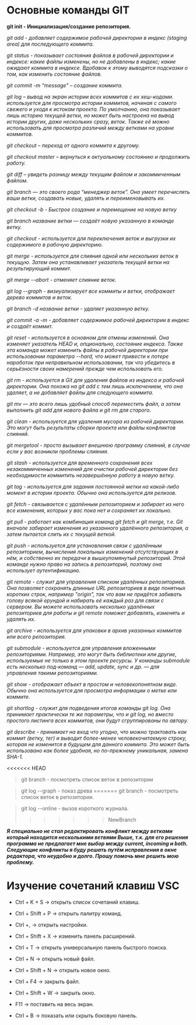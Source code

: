 # Основные команды GIT

**git init - Инициализация/создание репозитория.**

*git add - добавляет содержимое рабочей директории в индекс (staging area) для последующего коммита.*

*git status - показывает состояния файлов в рабочей директории и индексе: какие файлы изменены, но не добавлены в индекс; какие ожидают коммита в индексе. Вдобавок к этому выводятся подсказки о том, как изменить состояние файлов.*

*git commit -m “message” – создание коммита.*

*git log – вывод на экран истории всех коммитов с их хеш-кодами. используется для просмотра истории коммитов, начиная с самого свежего и уходя к истокам проекта. По умолчанию, она показывает лишь историю текущей ветки, но может быть настроена на вывод истории других, даже нескольких сразу, веток. Также её можно использовать для просмотра различий между ветками на уровне коммитов.*

*git checkout – переход от одного коммита к другому.*

*git checkout master – вернуться к актуальному 
состоянию и продолжить работу.*

*git diff – увидеть разницу между текущим файлом и закоммиченным файлом.*

*git branch — это своего рода “менеджер веток”. Она умеет перечислять ваши ветки, создавать новые, удалять и переименовывать их.*

*git checkout -b - Быстрое создание и перемещение на новую ветку*

*git branch название ветки — создаёт новую указанную в команде ветку.*

*git checkout - используется для переключения веток и выгрузки их содержимого в рабочую директорию.*

*git merge - используется для слияния одной или нескольких веток в текущую. Затем она устанавливает указатель текущей ветки на результирующий коммит.*

*git merge --abort - отменяет слияние веток.*

*git log --graph - визиуализирует все коммиты и ветки, отображает дерево коммитов и веток.*

*git branch -d название ветки - удаляет указанную ветку.*

*git commit -a -m - добавляет содержимое рабочей директории в индекс и создаёт коммит.*

*git reset - используется в основном для отмены изменений. Она изменяет указатель HEAD и, опционально, состояние индекса. Также эта команда может изменить файлы в рабочей директории при использовании параметра --hard, что может привести к потере наработок при неправильном использовании, так что убедитесь в серьёзности своих намерений прежде чем использовать его.*

*git rm - используется в Git для удаления файлов из индекса и рабочей директории. Она похожа на git add с тем лишь исключением, что она удаляет, а не добавляет файлы для следующего коммита.*

*git mv — это всего лишь удобный способ переместить файл, а затем выполнить git add для нового файла и git rm для старого.*

*git clean - используется для удаления мусора из рабочей директории. Это могут быть результаты сборки проекта или файлы конфликтов слияний.*

*git mergetool - просто вызывает внешнюю программу слияний, в случае если у вас возникли проблемы слияния.*

*git stash - используется для временного сохранения всех незакоммиченных изменений для очистки рабочей директории без необходимости коммитить незавершённую работу в новую ветку.*

*git tag - используется для задания постоянной метки на какой-либо момент в истории проекта. Обычно она используется для релизов.*

*git fetch - связывается с удалённым репозиторием и забирает из него все изменения, которых у вас пока нет и сохраняет их локально.*

*git pull - работает как комбинация команд git fetch и git merge, т.е. Git вначале забирает изменения из указанного удалённого репозитория, а затем пытается слить их с текущей веткой.*

*git push - используется для установления связи с удалённым репозиторием, вычисления локальных изменений отсутствующих в нём, и собственно их передачи в вышеупомянутый репозиторий. Этой команде нужно право на запись в репозиторий, поэтому она использует аутентификацию.*

*git remote - служит для управления списком удалённых репозиториев. Она позволяет сохранять длинные URL репозиториев в виде понятных коротких строк, например "origin", так что вам не придётся забивать голову всякой ерундой и набирать её каждый раз для связи с сервером. Вы можете использовать несколько удалённых репозиториев для работы и git remote поможет добавлять, изменять и удалять их.*

*git archive - используется для упаковки в архив указанных коммитов или всего репозитория.*

*git submodule - используется для управления вложенными репозиториями. Например, это могут быть библиотеки или другие, используемые не только в этом проекте ресурсы. У команды submodule есть несколько под-команд — add, update, sync и др. — для управления такими репозиториями.*

*git show - отображает объект в простом и человекопонятном виде. Обычно она используется для просмотра информации о метке или коммите.*

*git shortlog - служит для подведения итогов команды git log. Она принимает практически те же параметры, что и git log, но вместо простого листинга всех коммитов, они будут сгруппированы по автору.*

*git describe - принимает на вход что угодно, что можно трактовать как коммит (ветку, тег) и выводит более-менее человекочитаемую строку, которая не изменится в будущем для данного коммита. Это может быть использовано как более удобная, но по-прежнему уникальная, замена SHA-1.*

<<<<<<< HEAD
> git branch - посмотреть список веток в репозитории

> git log --graph - показ древа
=======
> git branch - посмотреть список веток в репозитории.

> git log --online - вызов короткого журнала.
>>>>>>> NewBranch
 
_**Я специально не стал редактировать конфликт между ветками который находится несколькими ветвями Выше, т.к. для его решения программа не предлагает мне выбор между current, incoming и both. Следующие конфликты я буду решать путём исправления в окне редактора, что неудобно и долго. Прошу помочь мне решить мою проблему.**_

# Изучение сочетаний клавиш VSC
 * Ctrl + K + S -> открыть список сочетаний клавиш.

 * Ctrl + Shift + P -> открыть палитру команд.

* Ctrl +, -> открыть настройки.

* Ctrl + Shift + X -> изменить панель расширений.

* Ctrl + T -> открыть универсальную панель быстрого поиска.

* Ctrl + N -> открыть новый файл.

* Ctrl + Shift + N -> открыть новое окно.

* Ctrl + F4 -> закрыть файл.

* Ctrl + Shift + W -> закрыть окно.

* F11 -> поставить на весь экран.

* Ctrl + B -> показать или скрыть боковую панель.
